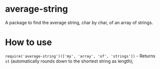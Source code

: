 # average-string
A package to find the average string, char by char, of an array of strings.

# How to use

`require('average-string')(['my', 'array', 'of', 'strings'])` - Returns `st` (automatically rounds down to the shortest string as length);
